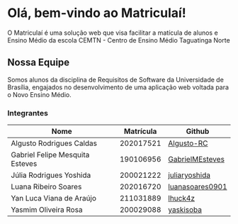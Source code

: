 # Olá, bem-vindo ao Matriculaí!

O Matriculaí é uma solução web que visa facilitar a matícula de alunos e Ensino Médio da escola CEMTN - Centro de Ensino Médio Taguatinga Norte

## Nossa Equipe

Somos alunos da disciplina de Requisitos de Software da Universidade de Brasília, engajados no desenvolvimento de uma aplicação web voltada para o Novo Ensino Médio.

### Integrantes

|Nome|Matrícula|Github|
|-|-|-|
|Algusto Rodrigues Caldas|202017521|[Algusto-RC](https://github.com/Algusto-RC)|
|Gabriel Felipe Mesquita Esteves|190106956|[GabrielMEsteves](https://github.com/GabrielMEsteves)|
|Júlia Rodrigues Yoshida|200021222|[juliaryoshida](https://github.com/juliaryoshida)|
|Luana Ribeiro Soares|202016720|[luanasoares0901](https://github.com/luanasoares0901)|
|Yan Luca Viana de Araújo|211031889|[lhuck4z](https://github.com/lhuck4z)|
|Yasmim Oliveira Rosa|200029088|[yaskisoba](https://github.com/yaskisoba)|
